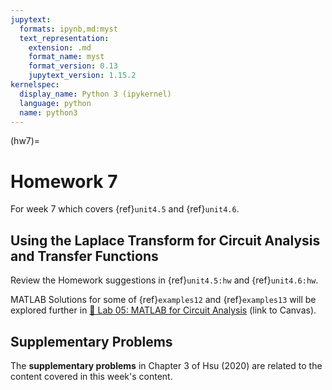```yaml
---
jupytext:
  formats: ipynb,md:myst
  text_representation:
    extension: .md
    format_name: myst
    format_version: 0.13
    jupytext_version: 1.15.2
kernelspec:
  display_name: Python 3 (ipykernel)
  language: python
  name: python3
---
```


(hw7)=
# Homework 7

For week 7 which covers {ref}`unit4.5` and {ref}`unit4.6`.

## Using the Laplace Transform for Circuit Analysis and Transfer Functions

Review the Homework suggestions in {ref}`unit4.5:hw` and {ref}`unit4.6:hw`.

MATLAB Solutions for some of {ref}`examples12` and {ref}`examples13` will be explored further in [🥼 Lab 05: MATLAB for Circuit Analysis](https://canvas.swansea.ac.uk/courses/44965/pages/lab-5-laplace-transforms-and-transfer-functions-for-circuit-analysis) (link to Canvas).


## Supplementary Problems

The **supplementary problems** in Chapter 3 of Hsu (2020) are related to the content covered in this week's content.
